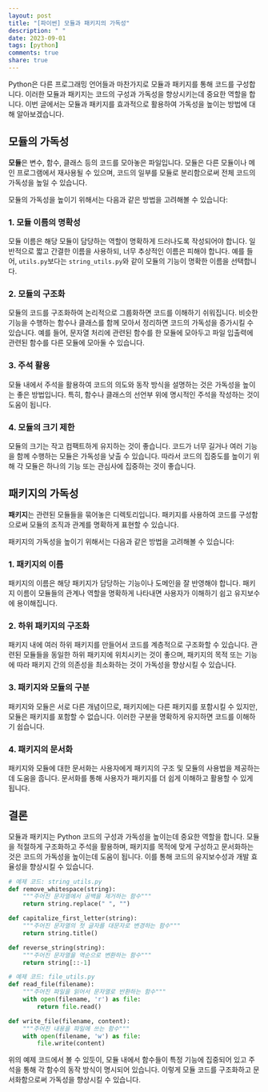 ```yaml
---
layout: post
title: "[파이썬] 모듈과 패키지의 가독성"
description: " "
date: 2023-09-01
tags: [python]
comments: true
share: true
---
```


Python은 다른 프로그래밍 언어들과 마찬가지로 모듈과 패키지를 통해 코드를 구성합니다. 이러한 모듈과 패키지는 코드의 구성과 가독성을 향상시키는데 중요한 역할을 합니다. 이번 글에서는 모듈과 패키지를 효과적으로 활용하여 가독성을 높이는 방법에 대해 알아보겠습니다.

## 모듈의 가독성

**모듈**은 변수, 함수, 클래스 등의 코드를 모아놓은 파일입니다. 모듈은 다른 모듈이나 메인 프로그램에서 재사용될 수 있으며, 코드의 일부를 모듈로 분리함으로써 전체 코드의 가독성을 높일 수 있습니다.

모듈의 가독성을 높이기 위해서는 다음과 같은 방법을 고려해볼 수 있습니다:

### 1. 모듈 이름의 명확성

모듈 이름은 해당 모듈이 담당하는 역할이 명확하게 드러나도록 작성되어야 합니다. 일반적으로 짧고 간결한 이름을 사용하되, 너무 추상적인 이름은 피해야 합니다. 예를 들어, `utils.py`보다는 `string_utils.py`와 같이 모듈의 기능이 명확한 이름을 선택합니다.

### 2. 모듈의 구조화

모듈의 코드를 구조화하여 논리적으로 그룹화하면 코드를 이해하기 쉬워집니다. 비슷한 기능을 수행하는 함수나 클래스를 함께 모아서 정리하면 코드의 가독성을 증가시킬 수 있습니다. 예를 들어, 문자열 처리에 관련된 함수를 한 모듈에 모아두고 파일 입출력에 관련된 함수를 다른 모듈에 모아둘 수 있습니다.

### 3. 주석 활용

모듈 내에서 주석을 활용하여 코드의 의도와 동작 방식을 설명하는 것은 가독성을 높이는 좋은 방법입니다. 특히, 함수나 클래스의 선언부 위에 명시적인 주석을 작성하는 것이 도움이 됩니다.

### 4. 모듈의 크기 제한

모듈의 크기는 작고 컴팩트하게 유지하는 것이 좋습니다. 코드가 너무 길거나 여러 기능을 함께 수행하는 모듈은 가독성을 낮출 수 있습니다. 따라서 코드의 집중도를 높이기 위해 각 모듈은 하나의 기능 또는 관심사에 집중하는 것이 좋습니다.

## 패키지의 가독성

**패키지**는 관련된 모듈들을 묶어놓은 디렉토리입니다. 패키지를 사용하여 코드를 구성함으로써 모듈의 조직과 관계를 명확하게 표현할 수 있습니다.

패키지의 가독성을 높이기 위해서는 다음과 같은 방법을 고려해볼 수 있습니다:

### 1. 패키지의 이름

패키지의 이름은 해당 패키지가 담당하는 기능이나 도메인을 잘 반영해야 합니다. 패키지 이름이 모듈들의 관계나 역할을 명확하게 나타내면 사용자가 이해하기 쉽고 유지보수에 용이해집니다.

### 2. 하위 패키지의 구조화

패키지 내에 여러 하위 패키지를 만들어서 코드를 계층적으로 구조화할 수 있습니다. 관련된 모듈들을 동일한 하위 패키지에 위치시키는 것이 좋으며, 패키지의 목적 또는 기능에 따라 패키지 간의 의존성을 최소화하는 것이 가독성을 향상시킬 수 있습니다.

### 3. 패키지와 모듈의 구분

패키지와 모듈은 서로 다른 개념이므로, 패키지에는 다른 패키지를 포함시킬 수 있지만, 모듈은 패키지를 포함할 수 없습니다. 이러한 구분을 명확하게 유지하면 코드를 이해하기 쉽습니다.

### 4. 패키지의 문서화

패키지와 모듈에 대한 문서화는 사용자에게 패키지의 구조 및 모듈의 사용법을 제공하는데 도움을 줍니다. 문서화를 통해 사용자가 패키지를 더 쉽게 이해하고 활용할 수 있게 됩니다.

## 결론

모듈과 패키지는 Python 코드의 구성과 가독성을 높이는데 중요한 역할을 합니다. 모듈을 적절하게 구조화하고 주석을 활용하며, 패키지를 목적에 맞게 구성하고 문서화하는 것은 코드의 가독성을 높이는데 도움이 됩니다. 이를 통해 코드의 유지보수성과 개발 효율성을 향상시킬 수 있습니다.

```python
# 예제 코드: string_utils.py
def remove_whitespace(string):
    """주어진 문자열에서 공백을 제거하는 함수"""
    return string.replace(" ", "")

def capitalize_first_letter(string):
    """주어진 문자열의 첫 글자를 대문자로 변경하는 함수"""
    return string.title()

def reverse_string(string):
    """주어진 문자열을 역순으로 변환하는 함수"""
    return string[::-1]
```

```python
# 예제 코드: file_utils.py
def read_file(filename):
    """주어진 파일을 읽어서 문자열로 반환하는 함수"""
    with open(filename, 'r') as file:
        return file.read()

def write_file(filename, content):
    """주어진 내용을 파일에 쓰는 함수"""
    with open(filename, 'w') as file:
        file.write(content)
```

위의 예제 코드에서 볼 수 있듯이, 모듈 내에서 함수들이 특정 기능에 집중되어 있고 주석을 통해 각 함수의 동작 방식이 명시되어 있습니다. 이렇게 모듈 코드를 구조화하고 문서화함으로써 가독성을 향상시킬 수 있습니다.